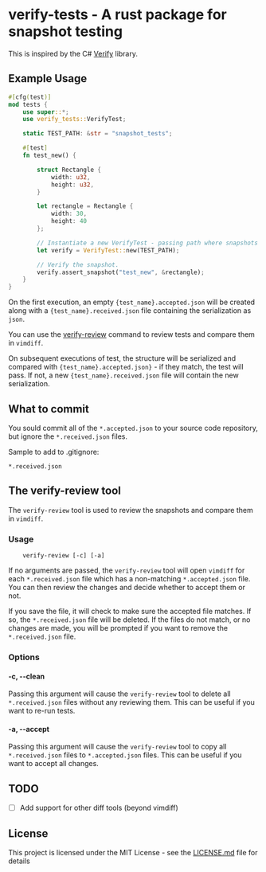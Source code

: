 # verify-tests - A rust package for snapshot testing

This is inspired by the C# [Verify](https://github.com/VerifyTests/Verify) library.

## Example Usage

```rust
#[cfg(test)]
mod tests {
    use super::*;
    use verify_tests::VerifyTest;

    static TEST_PATH: &str = "snapshot_tests";

    #[test]
    fn test_new() {

        struct Rectangle {
            width: u32,
            height: u32,
        }

        let rectangle = Rectangle {
            width: 30,
            height: 40
        };

        // Instantiate a new VerifyTest - passing path where snapshots will be stored.
        let verify = VerifyTest::new(TEST_PATH);

        // Verify the snapshot.
        verify.assert_snapshot("test_new", &rectangle);
    }
}
```

On the first execution, an empty `{test_name}.accepted.json` will be created along with
a `{test_name}.received.json` file containing the serialization as `json`.

You can use the [verify-review](#verifyreview) command to review tests and compare them in `vimdiff`.

On subsequent executions of test, the structure will be serialized and compared with 
`{test_name}.accepted.json}` - if they match, the test will pass. If not, a new 
`{test_name}.received.json` file will contain the new serialization.


## What to commit 

You sould commit all of the `*.accepted.json` to your source code repository, but ignore
the `*.received.json` files.

Sample to add to .gitignore:
```
*.received.json
```

<a name="verifyreview"></a>

## The verify-review tool

The `verify-review` tool is used to review the snapshots and compare them in `vimdiff`.

### Usage

```
    verify-review [-c] [-a]
```

If no arguments are passed, the `verify-review` tool will open `vimdiff` for each `*.received.json` file which has a non-matching `*.accepted.json` file. You can then review the changes and decide whether to accept them or not.  

If you save the file, it will check to make sure the accepted file matches.  If so, the `*.received.json` file will be deleted.  If the files do not match, or no changes are made, you will be prompted if you want to remove the `*.received.json` file.

### Options

#### -c, --clean

Passing this argument will cause the `verify-review` tool to delete all `*.received.json` files without any reviewing them.  This can be useful if you want to re-run tests.

#### -a, --accept

Passing this argument will cause the `verify-review` tool to copy all `*.received.json` files to `*.accepted.json` files.  This can be useful if you want to accept all changes.

## TODO

- [ ] Add support for other diff tools (beyond vimdiff)


## License

This project is licensed under the MIT License - see the [LICENSE.md](LICENSE.md) file for details
